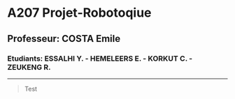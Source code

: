 # A207 Projet-Robotoqiue
## Professeur: COSTA Emile
### Etudiants: ESSALHI Y. - HEMELEERS E. - KORKUT C. - ZEUKENG R.
--------------------------------------------------------------------
> Test
